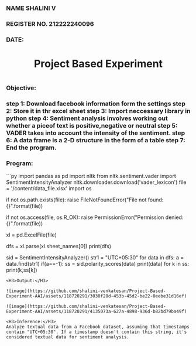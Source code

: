 <H3> NAME SHALINI V</H3>
<H3>REGISTER NO. 212222240096</H3>
<H3>DATE:</H3>
<H1 Align="center">Project Based Experiment<H1>
<H3>Objective:<H3>
step 1: Download facebook information form the settings
step 2: Store it in thr excel sheet
step 3: Import neccessary library in python
step 4: Sentiment analysis involves working out whether a piceof text is positive,negative or neutral
step 5: VADER takes into account the intensity of the sentiment.
step 6: A data frame is a 2-D structure in the form of a table 
step 7: End the program.
<H3>Program:</H3>
```py
import pandas as pd
import nltk
from nltk.sentiment.vader import SentimentIntensityAnalyzer
nltk.downloader.download('vader_lexicon')
file = '/content/data_file.xlsx'
import os

if not os.path.exists(file):
    raise FileNotFoundError("File not found: {}".format(file))

if not os.access(file, os.R_OK):
    raise PermissionError("Permission denied: {}".format(file))

xl = pd.ExcelFile(file)

dfs = xl.parse(xl.sheet_names[0])
print(dfs)

sid = SentimentIntensityAnalyzer()
str1 = "UTC+05:30"
for data in dfs:
  a = data.find(str1)
  if(a==-1):
    ss = sid.polarity_scores(data)
    print(data)
    for k in ss:
      print(k,ss[k])
```
<H3>Output:</H3>

![image](https://github.com/shalini-venkatesan/Project-Based-Experiment-AAI/assets/118720291/3030f28d-453b-45d2-be22-0eebe31d16ef)

![image](https://github.com/shalini-venkatesan/Project-Based-Experiment-AAI/assets/118720291/4135073a-627a-4898-936d-b82bd79ba49f)

<H3>Inference:</H3>
Analyze textual data from a Facebook dataset, assuming that timestamps contain "UTC+05:30". If a timestamp doesn't contain this string, it's considered textual data for sentiment analysis.
